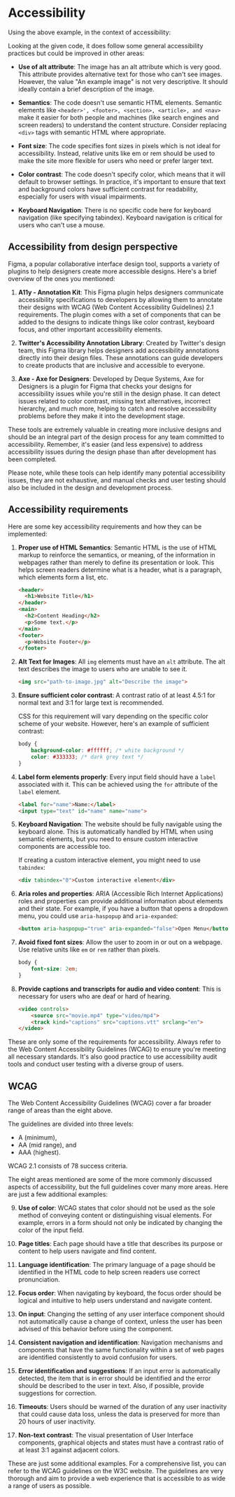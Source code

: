 

# Accessibility 

Using the above example, in the context of accessibility: 

Looking at the given code, it does follow some general accessibility practices but could be improved in other areas:

- **Use of alt attribute**: The image has an alt attribute which is very good. This attribute provides alternative text for those who can't see images. However, the value "An example image" is not very descriptive. It should ideally contain a brief description of the image.

- **Semantics**: The code doesn't use semantic HTML elements. Semantic elements like ```<header>', <footer>, <section>, <article>, and <nav> ``` make it easier for both people and machines (like search engines and screen readers) to understand the content structure. Consider replacing ```<div>``` tags with semantic HTML where appropriate.

- **Font size**: The code specifies font sizes in pixels which is not ideal for accessibility. Instead, relative units like em or rem should be used to make the site more flexible for users who need or prefer larger text.

- **Color contrast**: The code doesn't specify color, which means that it will default to browser settings. In practice, it's important to ensure that text and background colors have sufficient contrast for readability, especially for users with visual impairments.

- **Keyboard Navigation**: There is no specific code here for keyboard navigation (like specifying tabindex). Keyboard navigation is critical for users who can't use a mouse.

## Accessibility from design perspective

Figma, a popular collaborative interface design tool, supports a variety of plugins to help designers create more accessible designs. Here's a brief overview of the ones you mentioned:

1. **A11y - Annotation Kit**: This Figma plugin helps designers communicate accessibility specifications to developers by allowing them to annotate their designs with WCAG (Web Content Accessibility Guidelines) 2.1 requirements. The plugin comes with a set of components that can be added to the designs to indicate things like color contrast, keyboard focus, and other important accessibility elements.

2. **Twitter's Accessibility Annotation Library**: Created by Twitter's design team, this Figma library helps designers add accessibility annotations directly into their design files. These annotations can guide developers to create products that are inclusive and accessible to everyone.

3. **Axe - Axe for Designers**: Developed by Deque Systems, Axe for Designers is a plugin for Figma that checks your designs for accessibility issues while you're still in the design phase. It can detect issues related to color contrast, missing text alternatives, incorrect hierarchy, and much more, helping to catch and resolve accessibility problems before they make it into the development stage.

These tools are extremely valuable in creating more inclusive designs and should be an integral part of the design process for any team committed to accessibility. Remember, it's easier (and less expensive) to address accessibility issues during the design phase than after development has been completed.

Please note, while these tools can help identify many potential accessibility issues, they are not exhaustive, and manual checks and user testing should also be included in the design and development process.

## Accessibility requirements

Here are some key accessibility requirements and how they can be implemented:

1. **Proper use of HTML Semantics**: Semantic HTML is the use of HTML markup to reinforce the semantics, or meaning, of the information in webpages rather than merely to define its presentation or look. This helps screen readers determine what is a header, what is a paragraph, which elements form a list, etc.

    ```html
    <header>
      <h1>Website Title</h1>
    </header>
    <main>
      <h2>Content Heading</h2>
      <p>Some text.</p>
    </main>
    <footer>
      <p>Website Footer</p>
    </footer>
    ```
2. **Alt Text for Images**: All `img` elements must have an `alt` attribute. The alt text describes the image to users who are unable to see it.

    ```html
    <img src="path-to-image.jpg" alt="Describe the image">
    ```

3. **Ensure sufficient color contrast**: A contrast ratio of at least 4.5:1 for normal text and 3:1 for large text is recommended. 

    CSS for this requirement will vary depending on the specific color scheme of your website. However, here's an example of sufficient contrast:

    ```css
    body {
        background-color: #ffffff; /* white background */
        color: #333333; /* dark grey text */
    }
    ```
4. **Label form elements properly**: Every input field should have a `label` associated with it. This can be achieved using the `for` attribute of the `label` element.

    ```html
    <label for="name">Name:</label>
    <input type="text" id="name" name="name">
    ```

5. **Keyboard Navigation**: The website should be fully navigable using the keyboard alone. This is automatically handled by HTML when using semantic elements, but you need to ensure custom interactive components are accessible too.

    If creating a custom interactive element, you might need to use `tabindex`:

    ```html
    <div tabindex="0">Custom interactive element</div>
    ```

6. **Aria roles and properties**: ARIA (Accessible Rich Internet Applications) roles and properties can provide additional information about elements and their state. For example, if you have a button that opens a dropdown menu, you could use `aria-haspopup` and `aria-expanded`:

    ```html
    <button aria-haspopup="true" aria-expanded="false">Open Menu</button>
    ```

7. **Avoid fixed font sizes**: Allow the user to zoom in or out on a webpage. Use relative units like `em` or `rem` rather than pixels.

    ```css
    body {
        font-size: 2em;
    }
    ```

8. **Provide captions and transcripts for audio and video content**: This is necessary for users who are deaf or hard of hearing.

    ```html
    <video controls>
        <source src="movie.mp4" type="video/mp4">
        <track kind="captions" src="captions.vtt" srclang="en">
    </video>
    ```

These are only some of the requirements for accessibility. Always refer to the Web Content Accessibility Guidelines (WCAG) to ensure you're meeting all necessary standards. It's also good practice to use accessibility audit tools and conduct user testing with a diverse group of users.

## WCAG 

The Web Content Accessibility Guidelines (WCAG) cover a far broader range of areas than the eight above. 

The guidelines are divided into three levels: 
- A (minimum),
- AA (mid range), and
- AAA (highest).

WCAG 2.1 consists of 78 success criteria.

The eight areas mentioned are some of the more commonly discussed aspects of accessibility, but the full guidelines cover many more areas. Here are just a few additional examples:

9. **Use of color**: WCAG states that color should not be used as the sole method of conveying content or distinguishing visual elements. For example, errors in a form should not only be indicated by changing the color of the input field.

10. **Page titles**: Each page should have a title that describes its purpose or content to help users navigate and find content.

11. **Language identification**: The primary language of a page should be identified in the HTML code to help screen readers use correct pronunciation.

12. **Focus order**: When navigating by keyboard, the focus order should be logical and intuitive to help users understand and navigate content.

13. **On input**: Changing the setting of any user interface component should not automatically cause a change of context, unless the user has been advised of this behavior before using the component.

14. **Consistent navigation and identification**: Navigation mechanisms and components that have the same functionality within a set of web pages are identified consistently to avoid confusion for users.

15. **Error identification and suggestions**: If an input error is automatically detected, the item that is in error should be identified and the error should be described to the user in text. Also, if possible, provide suggestions for correction.

16. **Timeouts**: Users should be warned of the duration of any user inactivity that could cause data loss, unless the data is preserved for more than 20 hours of user inactivity.

17. **Non-text contrast**: The visual presentation of User Interface components, graphical objects and states must have a contrast ratio of at least 3:1 against adjacent colors.

These are just some additional examples. For a comprehensive list, you can refer to the WCAG guidelines on the W3C website. The guidelines are very thorough and aim to provide a web experience that is accessible to as wide a range of users as possible.
